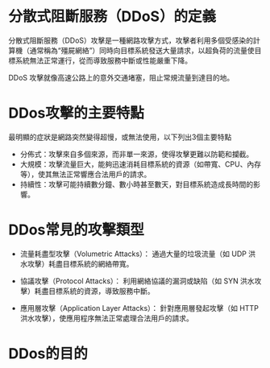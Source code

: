 # 分散式阻斷服務（DDoS）的定義

分散式阻斷服務（DDoS）攻擊是一種網路攻擊方式，攻擊者利用多個受感染的計算機（通常稱為“殭屍網絡”）同時向目標系統發送大量請求，以超負荷的流量使目標系統無法正常運行，從而導致服務中斷或性能嚴重下降。

DDoS 攻擊就像高速公路上的意外交通堵塞，阻止常規流量到達目的地。

# DDos攻擊的主要特點

最明顯的症狀是網路突然變得超慢，或無法使用，以下列出3個主要特點

* 分佈式：攻擊來自多個來源，而非單一來源，使得攻擊更難以防範和攔截。
* 大規模：攻擊流量巨大，能夠迅速消耗目標系統的資源（如帶寬、CPU、內存等），使其無法正常響應合法用戶的請求。
* 持續性：攻擊可能持續數分鐘、數小時甚至數天，對目標系統造成長時間的影響。

# DDos常見的攻擊類型

* 流量耗盡型攻擊（Volumetric Attacks）：
通過大量的垃圾流量（如 UDP 洪水攻擊）耗盡目標系統的網絡帶寬。

* 協議攻擊（Protocol Attacks）：
利用網絡協議的漏洞或缺陷（如 SYN 洪水攻擊）耗盡目標系統的資源，導致服務中斷。

* 應用層攻擊（Application Layer Attacks）：
針對應用層發起攻擊（如 HTTP 洪水攻擊），使應用程序無法正常處理合法用戶的請求。

# DDos的目的

